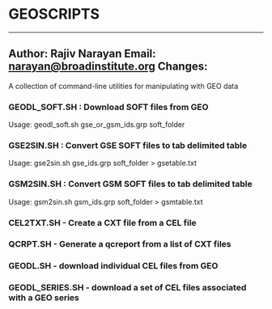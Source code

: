 # GEOSCRIPTS
---------
Author: Rajiv Narayan
Email: narayan@broadinstitute.org
Changes:
---------
A collection of command-line utilities for manipulating with GEO data

### GEODL_SOFT.SH : Download SOFT files from GEO
Usage: geodl_soft.sh gse_or_gsm_ids.grp soft_folder

### GSE2SIN.SH : Convert GSE SOFT files to tab delimited table
Usage: gse2sin.sh gse_ids.grp soft_folder > gsetable.txt

### GSM2SIN.SH : Convert GSM SOFT files to tab delimited table
Usage: gsm2sin.sh gsm_ids.grp soft_folder > gsmtable.txt

### CEL2TXT.SH - Create a CXT file from a CEL file

### QCRPT.SH - Generate a qcreport from a list of CXT files

### GEODL.SH - download individual CEL files from GEO

### GEODL_SERIES.SH - download a set of CEL files associated with a GEO series
